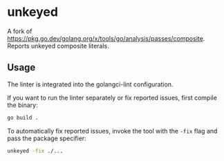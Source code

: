 # unkeyed

A fork of https://pkg.go.dev/golang.org/x/tools/go/analysis/passes/composite.
Reports unkeyed composite literals.

## Usage

The linter is integrated into the golangci-lint configuration.

If you want to run the linter separately or fix reported issues,
first compile the binary:

```sh 
go build .
```

To automatically fix reported issues, invoke the tool with the `-fix` flag and pass the package specifier:

```sh
unkeyed -fix ./...
```

